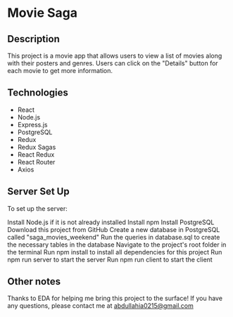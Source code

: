 # Movie Saga
## Description
This project is a movie app that allows users to view a list of movies along with their posters and genres. Users can click on the "Details" button for each movie to get more information. 
## Technologies
- React
- Node.js
- Express.js
- PostgreSQL
- Redux
- Redux Sagas
- React Redux
- React Router
- Axios

## Server Set Up
To set up the server:

Install Node.js if it is not already installed
Install npm
Install PostgreSQL
Download this project from GitHub
Create a new database in PostgreSQL called "saga_movies_weekend"
Run the queries in database.sql to create the necessary tables in the database
Navigate to the project's root folder in the terminal
Run npm install to install all dependencies for this project
Run npm run server to start the server
Run npm run client to start the client

## Other notes

Thanks to EDA for helping me bring this project to the surface!
If you have any questions, please contact me at abdullahia0215@gmail.com
